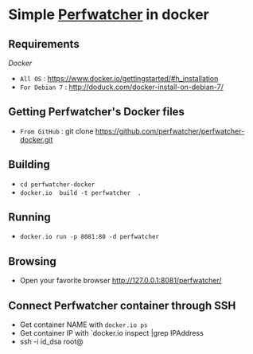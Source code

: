 Simple [Perfwatcher](http://perfwatcher.org/) in docker
============================

Requirements
------------

*Docker*
* `All OS` : <https://www.docker.io/gettingstarted/#h_installation>
* `For Debian 7` : <http://doduck.com/docker-install-on-debian-7/>


Getting Perfwatcher's Docker files
----------------------------------
* `From GitHub` : git clone https://github.com/perfwatcher/perfwatcher-docker.git



Building
--------
* `cd perfwatcher-docker`
* `docker.io  build -t perfwatcher  .`


Running
-------
* `docker.io run -p 8081:80 -d perfwatcher`


Browsing
--------
* Open your favorite browser <http://127.0.0.1:8081/perfwatcher/>



Connect Perfwatcher container through SSH
-----------------------------------------
* Get container NAME with  `docker.io ps`
* Get container IP with `docker.io inspect <NAME>|grep IPAddress
* ssh -i id_dsa root@<IPAddress>





